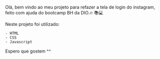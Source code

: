 Olá, bem vindo ao meu projeto para refazer a tela de login do instagram, feito com ajuda do bootcamp BH da DIO.🔥
📚💻

Neste projeto foi utilizado:

    - HTML
    - CSS
    - Javascript

Espero que gostem ^^
